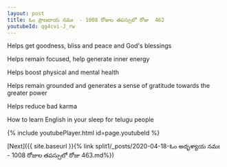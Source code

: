 ```yaml
---
layout: post
title: ఓం ప్రాణదాయ నమః  - 1008 రోజుల తపస్సులో రోజు  462
youtubeId: qg4cvi-J_rw
---
```

 
 
Helps get goodness, bliss and peace and God's blessings
 
Helps remain focused, help generate inner energy 
 
Helps boost physical and mental health 
 
Helps remain grounded and generates a sense of gratitude towards the greater power 
 
Helps reduce bad karma
 
How to learn English in your sleep for telugu people
 
 
 
 


{% include youtubePlayer.html id=page.youtubeId %}
 
[Next]({{ site.baseurl }}{% link split1/_posts/2020-04-18-ఓం అదృశ్యాయ నమః  - 1008 రోజుల తపస్సులో రోజు  463.md%})
 

